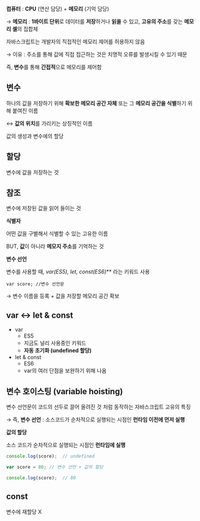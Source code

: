 **컴퓨터** : **CPU** (연산 담당) + **메모리** (기억 담당)

→ **메모리** : **1바이트 단위**로 데이터를 **저장**하거나 **읽을** 수 있고, **고유의 주소**를 갖는 **메모리 셀**의 집합체

자바스크립트는 개발자의 직접적인 메모리 제어를 허용하지 않음

→ 이유 : 주소를 통해 값에 직접 접근하는 것은 치명적 오류를 발생시킬 수 있기 때문

즉, **변수**를 통해 **간접적**으로 메모리를 제어함

**변수** 
---
하나의 값을 저장하기 위해 **확보한 메모리 공간 자체** 또는 그 **메모리 공간을 식별**하기 위해 붙여진 이름

↔️ **값의 위치**를 가리키는 상징적인 이름


값의 생성과 변수에의 할당

**할당** 
---

변수에 값을 저장하는 것

**참조**
---

변수에 저장된 값을 읽어 들이는 것

**식별자**

어떤 값을 구별해서 식별할 수 있는 고유한 이름

BUT, **값**이 아니라 **메모지 주소**를 기억하는 것

**변수 선언**

변수를 사용할 때, **var*(ES5)*, let, const*(ES6)*** 라는 키워드 사용

`var score; //변수 선언문`

→ 변수 이름을 등록 +  값을 저장할 메모리 공간 확보

**var ↔ let & const**
---
- var
    - ES5
    - 지금도 널리 사용중인 키워드
    - **자동 초기화 (undefined 할당)**
- let & const
    - ES6
    - var의 여러 단점을 보완하기 위해 나옴

 **변수 호이스팅 (variable hoisting)**
--
변수 선언문이 코드의 선두로 끌어 올려진 것 처럼 동작하는 자바스크립트 고유의 특징

→ 즉, **변수 선언** : 소스코드가 순차적으로 실행되는 시점인 **런타임 이전에 먼저 실행**

**값의 할당**

소스 코드가 순차적으로 실행되는 시점인 **런타임에 실행**

```jsx
console.log(score);  // undefined

var score = 80; // 변수 선언 + 값의 할당

console.log(score);  // 80
```

**const**
--
변수에 재할당 X
